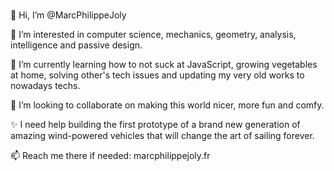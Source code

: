 #

👋 Hi, I’m @MarcPhilippeJoly

👀 I’m interested in computer science, mechanics, geometry, analysis, intelligence and passive design.

🌱 I’m currently learning how to not suck at JavaScript, growing vegetables at home, solving other's tech issues and updating my very old works to nowadays techs.

💞️ I’m looking to collaborate on making this world nicer, more fun and comfy.

✨ I need help building the first prototype of a brand new generation of amazing wind-powered vehicles that will change the art of sailing forever.

📫 Reach me there if needed: marcphilippejoly.fr

<!---
MarcPhilippeJoly/MarcPhilippeJoly is a ✨ special ✨ repository because its `README.md` (this file) appears on your GitHub profile.
You can click the Preview link to take a look at your changes.
--->
